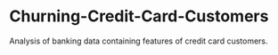 # Churning-Credit-Card-Customers
Analysis of banking data containing features of credit card customers. 
